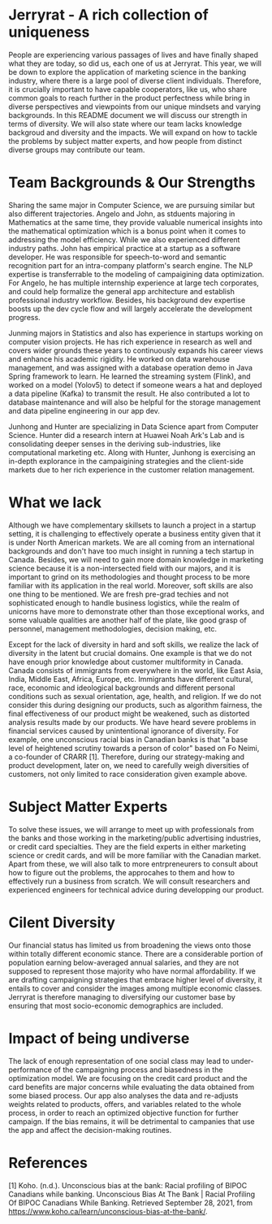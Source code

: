 
# Jerryrat - A rich collection of uniqueness

People are experiencing various passages of lives and have finally shaped what they are today, so did us, each one of us at Jerryrat. This year, we will be down to explore the application of marketing science in the banking industry, where there is a large pool of diverse client individuals. Therefore, it is crucially important to have capable cooperators, like us, who share common goals to reach further in the product perfectness while bring in diverse perspectives and viewpoints from our unique mindsets and varying backgrounds. In this README document we will discuss our strength in terms of diversity. We will also state where our team lacks knowledge backgroud and diversity and the impacts. We will expand on how to tackle the problems by subject matter experts, and how people from distinct diverse groups may contribute our team.

# Team Backgrounds & Our Strengths

Sharing the same major in Computer Science, we are pursuing similar but also different trajectories. Angelo and John, as stduents majoring in Mathematics at the same time, they provide valuable numerical insights into the mathematical optimization which is a bonus point when it comes to addressing the model efficiency. While we also experienced different industry paths. John has empirical practice at a startup as a software developer. He was responsible for speech-to-word and semantic recognition part for an intra-company platform's search engine. The NLP expertise is transferrable to the modeling of campaigining data optimization. For Angelo, he has multiple internship experience at large tech corporates, and could help formalize the general app architecture and establish professional industry workflow. Besides, his background dev expertise boosts up the dev cycle flow and will largely accelerate the development progress.

Junming majors in Statistics and also has experience in startups working on computer vision projects. He has rich experience in research as well and covers wider grounds these years to continuously expands his career views and enhance his academic rigidity. He worked on data warehouse management, and was assigned with a database operation demo in Java Spring framework to learn. He learned the streaming system (Flink), and worked on a model (Yolov5) to detect if someone wears a hat and deployed a data pipeline (Kafka) to transmit the result. He also contributed a lot to database maintenance and will also be helpful for the storage management and data pipeline engineering in our app dev.

Junhong and Hunter are specializing in Data Science apart from Computer Science. Hunter did a research intern at Huawei Noah Ark's Lab and is consolidating deeper senses in the deriving sub-industries, like computational marketing etc. Along with Hunter, Junhong is exercising an in-depth explorance in the campaigining strategies and the client-side markets due to her rich experience in the customer relation management.

# What we lack

Although we have complementary skillsets to launch a project in a startup setting, it is challenging to effectively operate a business entity given that it is under North American markets. We are all coming from an international backgrounds and don't have too much insight in running a tech startup in Canada. Besides, we will need to gain more domain knowledge in marketing science because it is a non-intersected field with our majors, and it is important to grind on its methodologies and thought process to be more familiar with its application in the real world. Moreover, soft skills are also one thing to be mentioned. We are fresh pre-grad techies and not sophisticated enough to handle business logistics, while the realm of unicorns have more to demonstrate other than those exceptional works, and some valuable qualities are another half of the plate, like good grasp of personnel, management methodologies, decision making, etc.

Except for the lack of diversity in hard and soft skills, we realize the lack of diversity in the latent but crucial domains. One example is that we do not have enough prior knowledge about customer multiformity in Canada. Canada consists of immigrants from everywhere in the world, like East Asia, India, Middle East, Africa, Europe, etc. Immigrants have different cultural, race, economic and ideological backgrounds and different personal conditions such as sexual orientation, age, health, and religion. If we do not consider this during designing our products, such as algorithm fairness, the final effectiveness of our product might be weakened, such as distorted analysis results made by our products. We have heard severe problems in financial services caused by unintentional ignorance of diversity. For example, one unconscious racial bias in Canadian banks is that "a base level of heightened scrutiny towards a person of color" based on Fo Neimi, a co-founder of CRARR [1]. Therefore, during our strategy-making and product development, later on, we need to carefully weigh diversities of customers, not only limited to race consideration given example above.

# Subject Matter Experts

To solve these issues, we will arrange to meet up with professionals from the banks and those working in the marketing/public advertising industries, or credit card specialties. They are the field experts in either marketing science or credit cards, and will be more familiar with the Canadian market. Apart from these, we will also talk to more entrpreneurers to consult about how to figure out the problems, the approcahes to them and how to effectively run a business from scratch. We will consult researchers and experienced engineers for technical advice during developping our product.

# Cilent Diversity

Our financial status has limited us from broadening the views onto those within totally different economic stance. There are a considerable portion of population earning below-averaged annual salaries, and they are not supposed to represent those majority who have normal affordability. If we are drafting campaigning strategies that embrace higher level of diversity, it entails to cover and consider the images among multiple economic classes. Jerryrat is therefore managing to diversifying our customer base by ensuring that most socio-economic demographics are included.

# Impact of being undiverse

The lack of enough representation of one social class may lead to under-performance of the campaigning process and biasedness in the optimization model. We are focusing on the credit card product and the card benefits are major concerns while evaluating the data obtained from some biased process. Our app also analyses the data and re-adjusts weights related to products, offers, and variables related to the whole process, in order to reach an optimized objective function for further campaign. If the bias remains, it will be detrimental to campanies that use the app and affect the decision-making routines.

# References
[1] Koho. (n.d.). Unconscious bias at the bank: Racial profiling of BIPOC Canadians while banking. Unconscious Bias At The Bank | Racial Profiling Of BIPOC Canadians While Banking. Retrieved September 28, 2021, from https://www.koho.ca/learn/unconscious-bias-at-the-bank/. 

